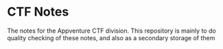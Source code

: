 # CTF Notes

The notes for the Appventure CTF division. This repository is mainly to do quality checking of these notes, and also as a secondary storage of them
